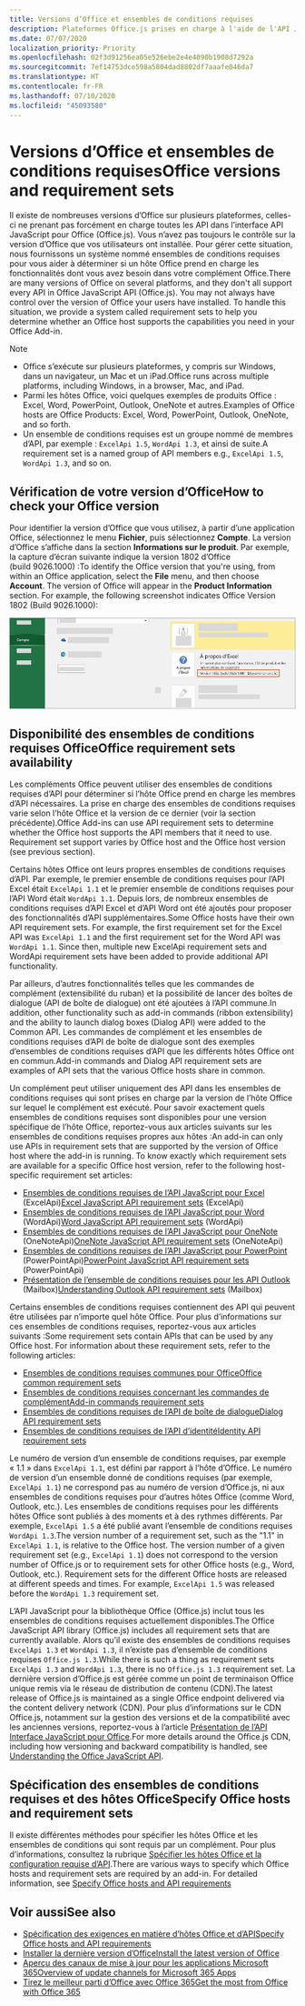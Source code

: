 ```yaml
---
title: Versions d’Office et ensembles de conditions requises
description: Plateformes Office.js prises en charge à l'aide de l'API JavaScript
ms.date: 07/07/2020
localization_priority: Priority
ms.openlocfilehash: 02f3d91256ea05e526ebe2e4e4090b1908d7292a
ms.sourcegitcommit: 7ef14753dce598a5804dad8802df7aaafe046da7
ms.translationtype: HT
ms.contentlocale: fr-FR
ms.lasthandoff: 07/10/2020
ms.locfileid: "45093580"
---
```

# <a name="office-versions-and-requirement-sets"></a><span data-ttu-id="2f8b9-103">Versions d’Office et ensembles de conditions requises</span><span class="sxs-lookup"><span data-stu-id="2f8b9-103">Office versions and requirement sets</span></span>

<span data-ttu-id="2f8b9-p101">Il existe de nombreuses versions d’Office sur plusieurs plateformes, celles-ci ne prenant pas forcément en charge toutes les API dans l’interface API JavaScript pour Office (Office.js). Vous n’avez pas toujours le contrôle sur la version d’Office que vos utilisateurs ont installée.  Pour gérer cette situation, nous fournissons un système nommé ensembles de conditions requises pour vous aider à déterminer si un hôte Office prend en charge les fonctionnalités dont vous avez besoin dans votre complément Office.</span><span class="sxs-lookup"><span data-stu-id="2f8b9-p101">There are many versions of Office on several platforms, and they don't all support every API in Office JavaScript API (Office.js). You may not always have control over the version of Office your users have installed.  To handle this situation, we provide a system called requirement sets to help you determine whether an Office host supports the capabilities you need in your Office Add-in.</span></span> 

> [!NOTE]
> - <span data-ttu-id="2f8b9-107">Office s’exécute sur plusieurs plateformes, y compris sur Windows, dans un navigateur, un Mac et un iPad.</span><span class="sxs-lookup"><span data-stu-id="2f8b9-107">Office runs across multiple platforms, including Windows, in a browser, Mac, and iPad.</span></span>
> - <span data-ttu-id="2f8b9-108">Parmi les hôtes Office, voici quelques exemples de produits Office : Excel, Word, PowerPoint, Outlook, OneNote et autres.</span><span class="sxs-lookup"><span data-stu-id="2f8b9-108">Examples of Office hosts are Office Products: Excel, Word, PowerPoint, Outlook, OneNote, and so forth.</span></span>  
> - <span data-ttu-id="2f8b9-109">Un ensemble de conditions requises est un groupe nommé de membres d’API, par exemple : `ExcelApi 1.5`, `WordApi 1.3`, et ainsi de suite.</span><span class="sxs-lookup"><span data-stu-id="2f8b9-109">A requirement set is a named group of API members e.g., `ExcelApi 1.5`, `WordApi 1.3`, and so on.</span></span>  

## <a name="how-to-check-your-office-version"></a><span data-ttu-id="2f8b9-110">Vérification de votre version d’Office</span><span class="sxs-lookup"><span data-stu-id="2f8b9-110">How to check your Office version</span></span>

<span data-ttu-id="2f8b9-p102">Pour identifier la version d’Office que vous utilisez, à partir d’une application Office, sélectionnez le menu **Fichier**, puis sélectionnez **Compte**. La version d’Office s’affiche dans la section **Informations sur le produit**. Par exemple, la capture d’écran suivante indique la version 1802 d’Office (build 9026.1000) :</span><span class="sxs-lookup"><span data-stu-id="2f8b9-p102">To identify the Office version that you're using, from within an Office application, select the **File** menu, and then choose **Account**. The version of Office will appear in the **Product Information** section. For example, the following screenshot indicates Office Version 1802 (Build 9026.1000):</span></span>

![Vérification de votre version d’Office](../images/office-version.png)

## <a name="office-requirement-sets-availability"></a><span data-ttu-id="2f8b9-115">Disponibilité des ensembles de conditions requises Office</span><span class="sxs-lookup"><span data-stu-id="2f8b9-115">Office requirement sets availability</span></span>

<span data-ttu-id="2f8b9-p103">Les compléments Office peuvent utiliser des ensembles de conditions requises d’API pour déterminer si l’hôte Office prend en charge les membres d’API nécessaires. La prise en charge des ensembles de conditions requises varie selon l’hôte Office et la version de ce dernier (voir la section précédente).</span><span class="sxs-lookup"><span data-stu-id="2f8b9-p103">Office Add-ins can use API requirement sets to determine whether the Office host supports the API members that it need to use. Requirement set support varies by Office host and the Office host version (see previous section).</span></span>

<span data-ttu-id="2f8b9-p104">Certains hôtes Office ont leurs propres ensembles de conditions requises d’API. Par exemple, le premier ensemble de conditions requises pour l’API Excel était `ExcelApi 1.1` et le premier ensemble de conditions requises pour l’API Word était `WordApi 1.1`. Depuis lors, de nombreux ensembles de conditions requises d’API Excel et d’API Word ont été ajoutés pour proposer des fonctionnalités d’API supplémentaires.</span><span class="sxs-lookup"><span data-stu-id="2f8b9-p104">Some Office hosts have their own API requirement sets. For example, the first requirement set for the Excel API was `ExcelApi 1.1` and the first requirement set for the Word API was `WordApi 1.1`. Since then, multiple new ExcelApi requirement sets and WordApi requirement sets have been added to provide additional API functionality.</span></span>

<span data-ttu-id="2f8b9-121">Par ailleurs, d’autres fonctionnalités telles que les commandes de complément (extensibilité du ruban) et la possibilité de lancer des boîtes de dialogue (API de boîte de dialogue) ont été ajoutées à l’API commune.</span><span class="sxs-lookup"><span data-stu-id="2f8b9-121">In addition, other functionality such as add-in commands (ribbon extensibility) and the ability to launch dialog boxes (Dialog API) were added to the Common API.</span></span> <span data-ttu-id="2f8b9-122">Les commandes de complément et les ensembles de conditions requises d’API de boîte de dialogue sont des exemples d’ensembles de conditions requises d’API que les différents hôtes Office ont en commun.</span><span class="sxs-lookup"><span data-stu-id="2f8b9-122">Add-in commands and Dialog API requirement sets are examples of API sets that the various Office hosts share in common.</span></span>

<span data-ttu-id="2f8b9-p106">Un complément peut utiliser uniquement des API dans les ensembles de conditions requises qui sont prises en charge par la version de l’hôte Office sur lequel le complément est exécuté. Pour savoir exactement quels ensembles de conditions requises sont disponibles pour une version spécifique de l’hôte Office, reportez-vous aux articles suivants sur les ensembles de conditions requises propres aux hôtes :</span><span class="sxs-lookup"><span data-stu-id="2f8b9-p106">An add-in can only use APIs in requirement sets that are supported by the version of Office host where the add-in is running. To know exactly which requirement sets are available for a specific Office host version, refer to the following host-specific requirement set articles:</span></span>

- <span data-ttu-id="2f8b9-125">[Ensembles de conditions requises de l’API JavaScript pour Excel](../reference/requirement-sets/excel-api-requirement-sets.md) (ExcelApi)</span><span class="sxs-lookup"><span data-stu-id="2f8b9-125">[Excel JavaScript API requirement sets](../reference/requirement-sets/excel-api-requirement-sets.md) (ExcelApi)</span></span>
- <span data-ttu-id="2f8b9-126">[Ensembles de conditions requises de l’API JavaScript pour Word](../reference/requirement-sets/word-api-requirement-sets.md) (WordApi)</span><span class="sxs-lookup"><span data-stu-id="2f8b9-126">[Word JavaScript API requirement sets](../reference/requirement-sets/word-api-requirement-sets.md) (WordApi)</span></span>
- <span data-ttu-id="2f8b9-127">[Ensembles de conditions requises de l’API JavaScript pour OneNote](../reference/requirement-sets/onenote-api-requirement-sets.md) (OneNoteApi)</span><span class="sxs-lookup"><span data-stu-id="2f8b9-127">[OneNote JavaScript API requirement sets](../reference/requirement-sets/onenote-api-requirement-sets.md) (OneNoteApi)</span></span>
- <span data-ttu-id="2f8b9-128">[Ensembles de conditions requises de l’API JavaScript pour PowerPoint](../reference/requirement-sets/powerpoint-api-requirement-sets.md) (PowerPointApi)</span><span class="sxs-lookup"><span data-stu-id="2f8b9-128">[PowerPoint JavaScript API requirement sets](../reference/requirement-sets/powerpoint-api-requirement-sets.md) (PowerPointApi)</span></span>
- <span data-ttu-id="2f8b9-129">[Présentation de l’ensemble de conditions requises pour les API Outlook](../reference/requirement-sets/outlook-api-requirement-sets.md) (Mailbox)</span><span class="sxs-lookup"><span data-stu-id="2f8b9-129">[Understanding Outlook API requirement sets](../reference/requirement-sets/outlook-api-requirement-sets.md) (Mailbox)</span></span>

<span data-ttu-id="2f8b9-p107">Certains ensembles de conditions requises contiennent des API qui peuvent être utilisées par n’importe quel hôte Office. Pour plus d’informations sur ces ensembles de conditions requises, reportez-vous aux articles suivants :</span><span class="sxs-lookup"><span data-stu-id="2f8b9-p107">Some requirement sets contain APIs that can be used by any Office host. For information about these requirement sets, refer to the following articles:</span></span>

- [<span data-ttu-id="2f8b9-132">Ensembles de conditions requises communes pour Office</span><span class="sxs-lookup"><span data-stu-id="2f8b9-132">Office common requirement sets</span></span>](../reference/requirement-sets/office-add-in-requirement-sets.md)
- [<span data-ttu-id="2f8b9-133">Ensembles de conditions requises concernant les commandes de complément</span><span class="sxs-lookup"><span data-stu-id="2f8b9-133">Add-in commands requirement sets</span></span>](../reference/requirement-sets/add-in-commands-requirement-sets.md)
- [<span data-ttu-id="2f8b9-134">Ensembles de conditions requises de l’API de boîte de dialogue</span><span class="sxs-lookup"><span data-stu-id="2f8b9-134">Dialog API requirement sets</span></span>](../reference/requirement-sets/dialog-api-requirement-sets.md)
- [<span data-ttu-id="2f8b9-135">Ensembles de conditions requises de l’API d’identité</span><span class="sxs-lookup"><span data-stu-id="2f8b9-135">Identity API requirement sets</span></span>](../reference/requirement-sets/identity-api-requirement-sets.md)

<span data-ttu-id="2f8b9-p108">Le numéro de version d’un ensemble de conditions requises, par exemple « 1.1 » dans `ExcelApi 1.1`, est défini par rapport à l’hôte d’Office. Le numéro de version d’un ensemble donné de conditions requises (par exemple, `ExcelApi 1.1`) ne correspond pas au numéro de version d’Office.js, ni aux ensembles de conditions requises pour d’autres hôtes Office (comme Word, Outlook, etc.).  Les ensembles de conditions requises pour les différents hôtes Office sont publiés à des moments et à des rythmes différents. Par exemple, `ExcelApi 1.5` a été publié avant l’ensemble de conditions requises `WordApi 1.3`.</span><span class="sxs-lookup"><span data-stu-id="2f8b9-p108">The version number of a requirement set, such as the "1.1" in `ExcelApi 1.1`, is relative to the Office host. The version number of a given requirement set (e.g., `ExcelApi 1.1`) does not correspond to the version number of Office.js or to requirement sets for other Office hosts (e.g., Word, Outlook, etc.).  Requirement sets for the different Office hosts are released at different speeds and times. For example, `ExcelApi 1.5` was released before the `WordApi 1.3` requirement set.</span></span>

<span data-ttu-id="2f8b9-140">L’API JavaScript pour la bibliothèque Office (Office.js) inclut tous les ensembles de conditions requises actuellement disponibles.</span><span class="sxs-lookup"><span data-stu-id="2f8b9-140">The Office JavaScript API library (Office.js) includes all requirement sets that are currently available.</span></span> <span data-ttu-id="2f8b9-141">Alors qu’il existe des ensembles de conditions requises `ExcelApi 1.3` et `WordApi 1.3`, il n’existe pas d’ensemble de conditions requises `Office.js 1.3`.</span><span class="sxs-lookup"><span data-stu-id="2f8b9-141">While there is such a thing as requirement sets `ExcelApi 1.3` and `WordApi 1.3`, there is no `Office.js 1.3` requirement set.</span></span> <span data-ttu-id="2f8b9-142">La dernière version d’Office.js est gérée comme un point de terminaison Office unique remis via le réseau de distribution de contenu (CDN).</span><span class="sxs-lookup"><span data-stu-id="2f8b9-142">The latest release of Office.js is maintained as a single Office endpoint delivered via the content delivery network (CDN).</span></span> <span data-ttu-id="2f8b9-143">Pour plus d’informations sur le CDN Office.js, notamment sur la gestion des versions et de la compatibilité avec les anciennes versions, reportez-vous à l’article [Présentation de l’API Interface JavaScript pour Office](../develop/understanding-the-javascript-api-for-office.md).</span><span class="sxs-lookup"><span data-stu-id="2f8b9-143">For more details around the Office.js CDN, including how versioning and backward compatibility is handled, see [Understanding the Office JavaScript API](../develop/understanding-the-javascript-api-for-office.md).</span></span>

## <a name="specify-office-hosts-and-requirement-sets"></a><span data-ttu-id="2f8b9-144">Spécification des ensembles de conditions requises et des hôtes Office</span><span class="sxs-lookup"><span data-stu-id="2f8b9-144">Specify Office hosts and requirement sets</span></span>

<span data-ttu-id="2f8b9-p110">Il existe différentes méthodes pour spécifier les hôtes Office et les ensembles de conditions qui sont requis par un complément.  Pour plus d’informations, consultez la rubrique [Spécifier les hôtes Office et la configuration requise d’API](../develop/specify-office-hosts-and-api-requirements.md).</span><span class="sxs-lookup"><span data-stu-id="2f8b9-p110">There are various ways to specify which Office hosts and requirement sets are required by an add-in.  For detailed information, see [Specify Office hosts and API requirements](../develop/specify-office-hosts-and-api-requirements.md)</span></span>

## <a name="see-also"></a><span data-ttu-id="2f8b9-147">Voir aussi</span><span class="sxs-lookup"><span data-stu-id="2f8b9-147">See also</span></span>

- [<span data-ttu-id="2f8b9-148">Spécification des exigences en matière d’hôtes Office et d’API</span><span class="sxs-lookup"><span data-stu-id="2f8b9-148">Specify Office hosts and API requirements</span></span>](../develop/specify-office-hosts-and-api-requirements.md)
- [<span data-ttu-id="2f8b9-149">Installer la dernière version d’Office</span><span class="sxs-lookup"><span data-stu-id="2f8b9-149">Install the latest version of Office</span></span>](../develop/install-latest-office-version.md)
- [<span data-ttu-id="2f8b9-150">Aperçu des canaux de mise à jour pour les applications Microsoft 365</span><span class="sxs-lookup"><span data-stu-id="2f8b9-150">Overview of update channels for Microsoft 365 Apps</span></span>](/deployoffice/overview-of-update-channels-for-office-365-proplus)
- [<span data-ttu-id="2f8b9-151">Tirez le meilleur parti d’Office avec Office 365</span><span class="sxs-lookup"><span data-stu-id="2f8b9-151">Get the most from Office with Office 365</span></span>](https://products.office.com/compare-all-microsoft-office-products?tab=2)
